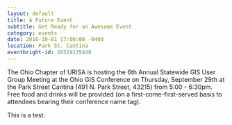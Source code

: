 ```yaml
---
layout: default
title: A Future Event
subtitle: Get Ready for an Awesome Event
category: events
date: 2016-10-01 17:00:00 -0400
location: Park St. Cantina
eventbright-id: 26519135448
---
```

The Ohio Chapter of URISA is hosting the 6th Annual Statewide GIS User Group Meeting at the Ohio GIS Conference on Thursday, September 29th at the Park Street Cantina (491 N. Park Street, 43215) from 5:00 - 6:30pm.   Free food and drinks will be provided (on a first-come-first-served basis to attendees bearing their conference name tag).

This is a test.
